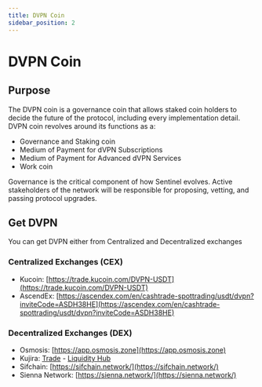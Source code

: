 ```yaml
---
title: DVPN Coin
sidebar_position: 2
---
```


# DVPN Coin

## Purpose

The DVPN coin is a governance coin that allows staked coin holders to decide the future of the protocol, including every implementation detail. DVPN coin revolves around its functions as a:
- Governance and Staking coin
- Medium of Payment for dVPN Subscriptions
- Medium of Payment for Advanced dVPN Services
- Work coin 

Governance is the critical component of how Sentinel evolves. Active stakeholders of the network will be responsible for proposing, vetting, and passing protocol upgrades.

## Get DVPN

You can get DVPN either from Centralized and Decentralized exchanges

### Centralized Exchanges (CEX)

- Kucoin: [https://trade.kucoin.com/DVPN-USDT](https://trade.kucoin.com/DVPN-USDT)
- AscendEx: [https://ascendex.com/en/cashtrade-spottrading/usdt/dvpn?inviteCode=ASDH38HE](https://ascendex.com/en/cashtrade-spottrading/usdt/dvpn?inviteCode=ASDH38HE)

### Decentralized Exchanges (DEX)

- Osmosis: [https://app.osmosis.zone](https://app.osmosis.zone)
- Kujira: [Trade](https://fin.kujira.app/trade/kujira1ullqzk95uh0derdqpp8e5f4ukdun00xdal486zmjeeqsfhefgd0qh0qndl?q=all) - [Liquidity Hub](https://bow.kujira.network/pools/kujira1ullqzk95uh0derdqpp8e5f4ukdun00xdal486zmjeeqsfhefgd0qh0qndl)
- Sifchain: [https://sifchain.network/](https://sifchain.network/)
- Sienna Network: [https://sienna.network/](https://sienna.network/)